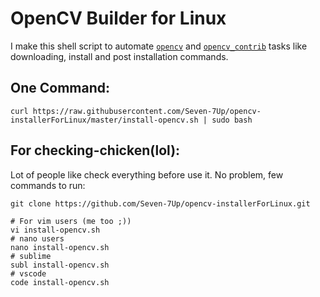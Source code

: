 
# OpenCV Builder for Linux

I make this shell script to automate [`opencv`](https://github.com/opencv/opencv/) and [`opencv_contrib`](https://github.com/opencv/opencv_contrib/) tasks like downloading, install and post installation commands.

## One Command:

```shell
curl https://raw.githubusercontent.com/Seven-7Up/opencv-installerForLinux/master/install-opencv.sh | sudo bash
```

## For checking-chicken(lol):

Lot of people like check everything before use it. No problem, few commands to run:

```shell
git clone https://github.com/Seven-7Up/opencv-installerForLinux.git

# For vim users (me too ;))
vi install-opencv.sh
# nano users
nano install-opencv.sh
# sublime
subl install-opencv.sh
# vscode
code install-opencv.sh
```
